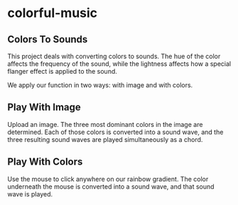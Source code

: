 # colorful-music

## Colors To Sounds
This project deals with converting colors to sounds. The hue of the color affects the frequency of the sound, while the lightness affects how a special flanger effect is applied to the sound.

We apply our function in two ways: with image and with colors.

## Play With Image
Upload an image. The three most dominant colors in the image are determined. Each of those colors is converted into a sound wave, and the three resulting sound waves are played simultaneously as a chord.

## Play With Colors
Use the mouse to click anywhere on our rainbow gradient. The color underneath the mouse is converted into a sound wave, and that sound wave is played.
